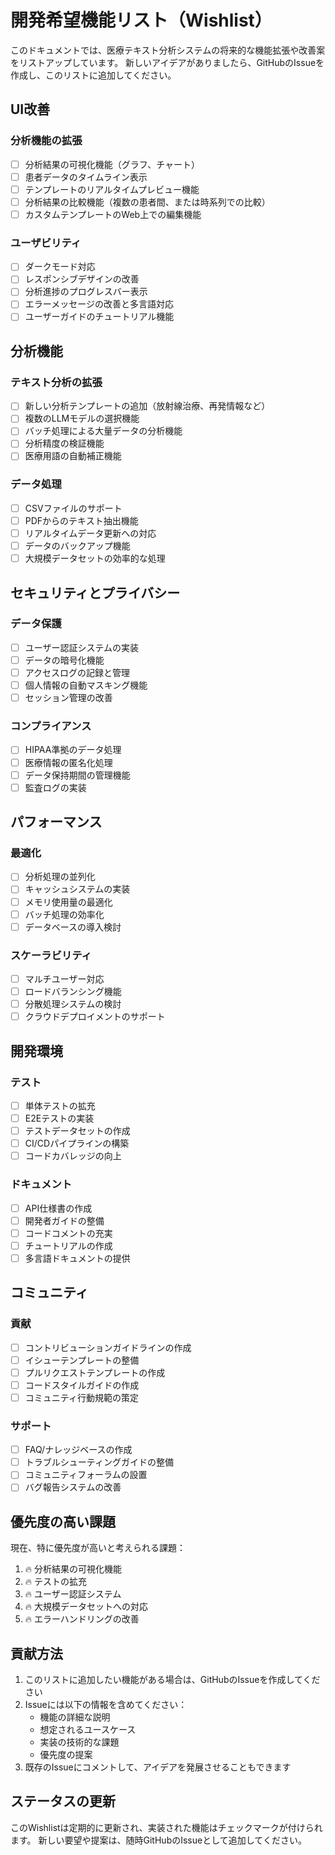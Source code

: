 # 開発希望機能リスト（Wishlist）

このドキュメントでは、医療テキスト分析システムの将来的な機能拡張や改善案をリストアップしています。
新しいアイデアがありましたら、GitHubのIssueを作成し、このリストに追加してください。

## UI改善

### 分析機能の拡張
- [ ] 分析結果の可視化機能（グラフ、チャート）
- [ ] 患者データのタイムライン表示
- [ ] テンプレートのリアルタイムプレビュー機能
- [ ] 分析結果の比較機能（複数の患者間、または時系列での比較）
- [ ] カスタムテンプレートのWeb上での編集機能

### ユーザビリティ
- [ ] ダークモード対応
- [ ] レスポンシブデザインの改善
- [ ] 分析進捗のプログレスバー表示
- [ ] エラーメッセージの改善と多言語対応
- [ ] ユーザーガイドのチュートリアル機能

## 分析機能

### テキスト分析の拡張
- [ ] 新しい分析テンプレートの追加（放射線治療、再発情報など）
- [ ] 複数のLLMモデルの選択機能
- [ ] バッチ処理による大量データの分析機能
- [ ] 分析精度の検証機能
- [ ] 医療用語の自動補正機能

### データ処理
- [ ] CSVファイルのサポート
- [ ] PDFからのテキスト抽出機能
- [ ] リアルタイムデータ更新への対応
- [ ] データのバックアップ機能
- [ ] 大規模データセットの効率的な処理

## セキュリティとプライバシー

### データ保護
- [ ] ユーザー認証システムの実装
- [ ] データの暗号化機能
- [ ] アクセスログの記録と管理
- [ ] 個人情報の自動マスキング機能
- [ ] セッション管理の改善

### コンプライアンス
- [ ] HIPAA準拠のデータ処理
- [ ] 医療情報の匿名化処理
- [ ] データ保持期間の管理機能
- [ ] 監査ログの実装

## パフォーマンス

### 最適化
- [ ] 分析処理の並列化
- [ ] キャッシュシステムの実装
- [ ] メモリ使用量の最適化
- [ ] バッチ処理の効率化
- [ ] データベースの導入検討

### スケーラビリティ
- [ ] マルチユーザー対応
- [ ] ロードバランシング機能
- [ ] 分散処理システムの検討
- [ ] クラウドデプロイメントのサポート

## 開発環境

### テスト
- [ ] 単体テストの拡充
- [ ] E2Eテストの実装
- [ ] テストデータセットの作成
- [ ] CI/CDパイプラインの構築
- [ ] コードカバレッジの向上

### ドキュメント
- [ ] API仕様書の作成
- [ ] 開発者ガイドの整備
- [ ] コードコメントの充実
- [ ] チュートリアルの作成
- [ ] 多言語ドキュメントの提供

## コミュニティ

### 貢献
- [ ] コントリビューションガイドラインの作成
- [ ] イシューテンプレートの整備
- [ ] プルリクエストテンプレートの作成
- [ ] コードスタイルガイドの作成
- [ ] コミュニティ行動規範の策定

### サポート
- [ ] FAQ/ナレッジベースの作成
- [ ] トラブルシューティングガイドの整備
- [ ] コミュニティフォーラムの設置
- [ ] バグ報告システムの改善

## 優先度の高い課題
現在、特に優先度が高いと考えられる課題：

1. 🔥 分析結果の可視化機能
2. 🔥 テストの拡充
3. 🔥 ユーザー認証システム
4. 🔥 大規模データセットへの対応
5. 🔥 エラーハンドリングの改善

## 貢献方法

1. このリストに追加したい機能がある場合は、GitHubのIssueを作成してください
2. Issueには以下の情報を含めてください：
   - 機能の詳細な説明
   - 想定されるユースケース
   - 実装の技術的な課題
   - 優先度の提案
3. 既存のIssueにコメントして、アイデアを発展させることもできます

## ステータスの更新

このWishlistは定期的に更新され、実装された機能はチェックマークが付けられます。
新しい要望や提案は、随時GitHubのIssueとして追加してください。 